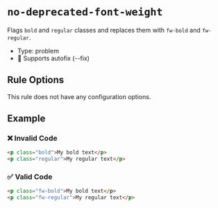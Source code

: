 # `no-deprecated-font-weight`

Flags `bold` and `regular` classes and replaces them with `fw-bold` and `fw-regular`.

- Type: problem
- 🔧 Supports autofix (--fix)

## Rule Options

This rule does not have any configuration options.

## Example

### ❌ Invalid Code

```html
<p class="bold">My bold text</p>
<p class="regular">My regular text</p>
```

### ✅ Valid Code

```html
<p class="fw-bold">My bold text</p>
<p class="fw-regular">My regular text</p>
```
